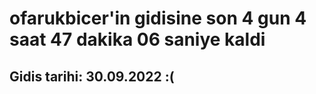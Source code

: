 # ofarukbicer'in gidisine son 4 gun 4 saat 47 dakika 06 saniye kaldi

## Gidis tarihi: 30.09.2022 :(